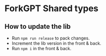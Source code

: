 # ForkGPT Shared types

## How to update the lib

- Run `npm run release` to pack changes.
- Increment the lib version in the front & back.
- Run `npm i` in the front & back.
